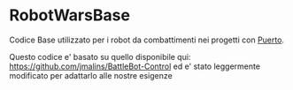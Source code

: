 # RobotWarsBase

Codice Base utilizzato per i robot da combattimenti nei progetti con [Puerto](https://it-it.facebook.com/IlPuertoImperia/).

Questo codice e' basato su quello disponibile qui: https://github.com/jmalins/BattleBot-Control ed e' stato leggermente modificato per adattarlo alle nostre esigenze




